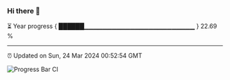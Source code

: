 ### Hi there 👋

⏳ Year progress { ██████▁▁▁▁▁▁▁▁▁▁▁▁▁▁▁▁▁▁▁▁▁▁▁▁ } 22.69 %

---

⏰ Updated on Sun, 24 Mar 2024 00:52:54 GMT

![Progress Bar CI](https://github.com/liununu/liununu/workflows/Progress%20Bar%20CI/badge.svg)
